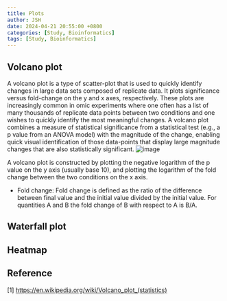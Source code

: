 ```yaml
---
title: Plots
author: JSH
date: 2024-04-21 20:55:00 +0800
categories: [Study, Bioinformatics]
tags: [Study, Bioinformatics]
---
```


## Volcano plot
A volcano plot is a type of scatter-plot that is used to quickly identify changes in large data sets composed of replicate data.
It plots significance versus fold-change on the y and x axes, respectively. 
These plots are increasingly common in omic experiments where one often has a list of many thousands of replicate data points between two conditions and one wishes to quickly identify the most meaningful changes. 
A volcano plot combines a measure of statistical significance from a statistical test (e.g., a p value from an ANOVA model) with the magnitude of the change, enabling quick visual identification of those data-points that display large magnitude changes that are also statistically significant.
![image](https://github.com/JeonSHyun/JeonSHyun.github.io/assets/86886562/b59409af-acd9-431c-a1d0-09add801d8ad)

A volcano plot is constructed by plotting the negative logarithm of the p value on the y axis (usually base 10), and plotting the logarithm of the fold change between the two conditions on the x axis.

* Fold change: Fold change is defined as the ratio of the difference between final value and the initial value divided by the initial value. For quantities A and B the fold change of B with respect to A is B/A.


## Waterfall plot


## Heatmap


## Reference
[1] https://en.wikipedia.org/wiki/Volcano_plot_(statistics)
